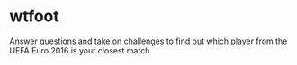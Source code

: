 # wtfoot
Answer questions and take on challenges to find out which player from the UEFA Euro 2016 is your closest match

